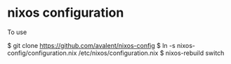 nixos configuration
====

To use

  $ git clone https://github.com/avalent/nixos-config
  $ ln -s nixos-config/configuration.nix /etc/nixos/configuration.nix
  $ nixos-rebuild switch
